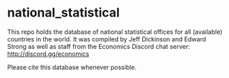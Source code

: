# national_statistical
This repo holds the database of national statistical offices for all (available) countries in the world. It was compiled by Jeff Dickinson and Edward Strong as well as staff from the Economics Discord chat server:
http://discord.gg/economics

Please cite this database whenever possible.

